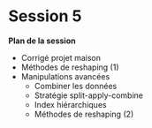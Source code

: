# Session 5
**Plan de la session**

- Corrigé projet maison
- Méthodes de reshaping (1)
- Manipulations avancées
  - Combiner les données
  - Stratégie split-apply-combine
  - Index hiérarchiques
  - Méthodes de reshaping (2)

